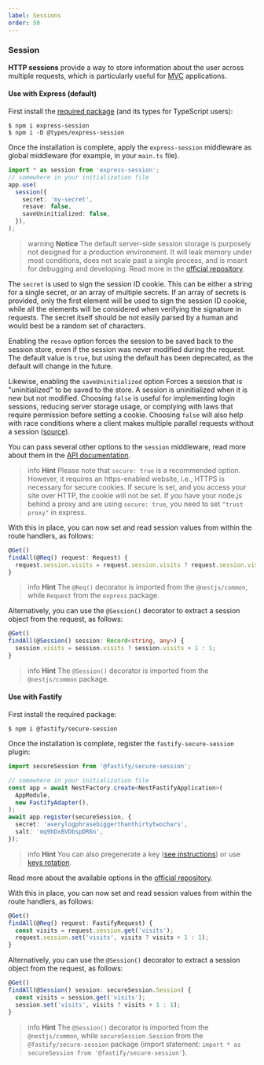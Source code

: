 ```yaml
---
label: Sessions
order: 50
---
```


### Session

**HTTP sessions** provide a way to store information about the user across multiple requests, which is particularly useful for [MVC](/techniques/mvc) applications.

#### Use with Express (default)

First install the [required package](https://github.com/expressjs/session) (and its types for TypeScript users):

```shell
$ npm i express-session
$ npm i -D @types/express-session
```

Once the installation is complete, apply the `express-session` middleware as global middleware (for example, in your `main.ts` file).

```typescript
import * as session from 'express-session';
// somewhere in your initialization file
app.use(
  session({
    secret: 'my-secret',
    resave: false,
    saveUninitialized: false,
  }),
);
```

> warning **Notice** The default server-side session storage is purposely not designed for a production environment. It will leak memory under most conditions, does not scale past a single process, and is meant for debugging and developing. Read more in the [official repository](https://github.com/expressjs/session).

The `secret` is used to sign the session ID cookie. This can be either a string for a single secret, or an array of multiple secrets. If an array of secrets is provided, only the first element will be used to sign the session ID cookie, while all the elements will be considered when verifying the signature in requests. The secret itself should be not easily parsed by a human and would best be a random set of characters.

Enabling the `resave` option forces the session to be saved back to the session store, even if the session was never modified during the request. The default value is `true`, but using the default has been deprecated, as the default will change in the future.

Likewise, enabling the `saveUninitialized` option Forces a session that is "uninitialized" to be saved to the store. A session is uninitialized when it is new but not modified. Choosing `false` is useful for implementing login sessions, reducing server storage usage, or complying with laws that require permission before setting a cookie. Choosing `false` will also help with race conditions where a client makes multiple parallel requests without a session ([source](https://github.com/expressjs/session#saveuninitialized)).

You can pass several other options to the `session` middleware, read more about them in the [API documentation](https://github.com/expressjs/session#options).

> info **Hint** Please note that `secure: true` is a recommended option. However, it requires an https-enabled website, i.e., HTTPS is necessary for secure cookies. If secure is set, and you access your site over HTTP, the cookie will not be set. If you have your node.js behind a proxy and are using `secure: true`, you need to set `"trust proxy"` in express.

With this in place, you can now set and read session values from within the route handlers, as follows:

```typescript
@Get()
findAll(@Req() request: Request) {
  request.session.visits = request.session.visits ? request.session.visits + 1 : 1;
}
```

> info **Hint** The `@Req()` decorator is imported from the `@nestjs/common`, while `Request` from the `express` package.

Alternatively, you can use the `@Session()` decorator to extract a session object from the request, as follows:

```typescript
@Get()
findAll(@Session() session: Record<string, any>) {
  session.visits = session.visits ? session.visits + 1 : 1;
}
```

> info **Hint** The `@Session()` decorator is imported from the `@nestjs/common` package.

#### Use with Fastify

First install the required package:

```shell
$ npm i @fastify/secure-session
```

Once the installation is complete, register the `fastify-secure-session` plugin:

```typescript
import secureSession from '@fastify/secure-session';

// somewhere in your initialization file
const app = await NestFactory.create<NestFastifyApplication>(
  AppModule,
  new FastifyAdapter(),
);
await app.register(secureSession, {
  secret: 'averylogphrasebiggerthanthirtytwochars',
  salt: 'mq9hDxBVDbspDR6n',
});
```

> info **Hint** You can also pregenerate a key ([see instructions](https://github.com/fastify/fastify-secure-session)) or use [keys rotation](https://github.com/fastify/fastify-secure-session#using-keys-with-key-rotation).

Read more about the available options in the [official repository](https://github.com/fastify/fastify-secure-session).

With this in place, you can now set and read session values from within the route handlers, as follows:

```typescript
@Get()
findAll(@Req() request: FastifyRequest) {
  const visits = request.session.get('visits');
  request.session.set('visits', visits ? visits + 1 : 1);
}
```

Alternatively, you can use the `@Session()` decorator to extract a session object from the request, as follows:

```typescript
@Get()
findAll(@Session() session: secureSession.Session) {
  const visits = session.get('visits');
  session.set('visits', visits ? visits + 1 : 1);
}
```

> info **Hint** The `@Session()` decorator is imported from the `@nestjs/common`, while `secureSession.Session` from the `@fastify/secure-session` package (import statement: `import * as secureSession from '@fastify/secure-session'`).